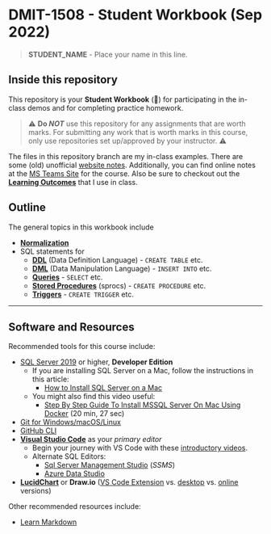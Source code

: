# DMIT-1508 - **Student Workbook** (Sep 2022)

> **STUDENT_NAME** - Place your name in this line.

## Inside this repository

This repository is your **Student Workbook** (:notebook:) for participating in the in-class demos and for completing practice homework.

> :warning: **Do *NOT*** use this repository for any assignments that are worth marks. For submitting any work that is worth marks in this course, only use repositories set up/approved by your instructor. :warning:

The files in this repository branch are my in-class examples. There are some (old) unofficial [website notes](https://dmit-1508.github.io). Additionally, you can find online notes at the [MS Teams Site](https://www.microsoft.com/en-ca/microsoft-teams/log-in) for the course. Also be sure to checkout out the [**Learning Outcomes**](./Docs/logs/ReadMe.md) that I use in class.

## Outline

The general topics in this workbook include

- [**Normalization**](Design/)
- SQL statements for 
  - [**DDL**](DDL/) (Data Definition Language) - `CREATE TABLE` etc.
  - [**DML**](DML/) (Data Manipulation Language) - `INSERT INTO` etc.
  - [**Queries**](SQL/) - `SELECT` etc.
  - [**Stored Procedures**](SPROCS/) (sprocs) - `CREATE PROCEDURE` etc.
  - [**Triggers**](Triggers/) - `CREATE TRIGGER` etc.

----

## Software and Resources

Recommended tools for this course include:

- [SQL Server 2019](https://www.microsoft.com/en-us/sql-server/sql-server-downloads) or higher, **Developer Edition**
  - If you are installing SQL Server on a Mac, follow the instructions in this article:
    - [How to Install SQL Server on a Mac](https://database.guide/how-to-install-sql-server-on-a-mac/)
  - You might also find this video useful:
    - [Step By Step Guide To Install MSSQL Server On Mac Using Docker](https://youtu.be/BVNWRYPv78o) (20 min, 27 sec)
- [Git for Windows/macOS/Linux](https://git-scm.com/downloads)
- [GitHub CLI](https://cli.github.com/)
- [**Visual Studio Code**](https://code.visualstudio.com) as your *primary editor*
  - Begin your journey with VS Code with these [introductory videos](https://code.visualstudio.com/docs/introvideos/overview).
  - Alternate SQL Editors:
    - [Sql Server Management Studio](https://docs.microsoft.com/en-us/sql/ssms/download-sql-server-management-studio-ssms?view=sql-server-ver15#download-ssms) (*SSMS*)
    - [Azure Data Studio](https://docs.microsoft.com/en-us/sql/azure-data-studio/download-azure-data-studio)
- [**LucidChart**](https://www.lucidchart.com/pages/) or **Draw.io** ([VS Code Extension](https://marketplace.visualstudio.com/items?itemName=hediet.vscode-drawio) vs. [desktop](https://about.draw.io/integrations/#integrations_offline) vs. [online](https://draw.io) versions)

Other recommended resources include:

- [Learn Markdown](https://commonmark.org/help/)
